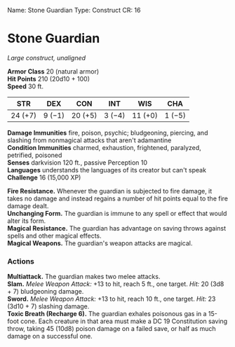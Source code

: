 Name: Stone Guardian
Type: Construct
CR: 16

# Stone Guardian
_Large construct, unaligned_

**Armor Class** 20 (natural armor)    
**Hit Points** 210 (20d10 + 100)    
**Speed** 30 ft. 

| STR     | DEX     | CON     | INT     | WIS     | CHA     |
|---------|---------|---------|---------|---------|---------|
| 24 (+7) | 9 (−1)  | 20 (+5) | 3 (−4)  | 11 (+0) | 1 (−5)  |

**Damage Immunities** fire, poison, psychic; bludgeoning, piercing, and slashing from nonmagical attacks that aren't adamantine    
**Condition Immunities** charmed, exhaustion, frightened, paralyzed, petrified, poisoned    
**Senses** darkvision 120 ft., passive Perception 10    
**Languages** understands the languages of its creator but can't speak    
**Challenge** 16 (15,000 XP) 

**Fire Resistance.** Whenever the guardian is subjected to fire damage, it takes no damage and instead regains a number of hit points equal to the fire damage dealt.    
**Unchanging Form.** The guardian is immune to any spell or effect that would alter its form.    
**Magical Resistance.** The guardian has advantage on saving throws against spells and other magical effects.    
**Magical Weapons.** The guardian's weapon attacks are magical. 

### Actions 
**Multiattack.** The guardian makes two melee attacks.    
**Slam.** _Melee Weapon Attack:_ +13 to hit, reach 5 ft., one target. _Hit:_ 20 (3d8 + 7) bludgeoning damage.    
**Sword.** _Melee Weapon Attack:_ +13 to hit, reach 10 ft., one target. _Hit:_ 23 (3d10 + 7) slashing damage.    
**Toxic Breath (Recharge 6).** The guardian exhales poisonous gas in a 15-foot cone. Each creature in that area must make a DC 19 Constitution saving throw, taking 45 (10d8) poison damage on a failed save, or half as much damage on a successful one.